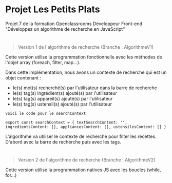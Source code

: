 # Projet Les Petits Plats

Projet 7 de la formation Openclassrooms Développeur Front-end
"Développez un algorithme de recherche en JavaScript"
#

> Version 1 de l'algorithme de recherche (Branche : AlgorithmeV1)

Cette version utilise la programmation fonctionnelle avec les méthodes de l'objet array (foreach, filter, map...).

Dans cette implémentation, nous avons un contexte de recherche qui est un objet contenant :

- le(s) mot(s) recherché(s) par l'utilisateur dans la barre de recherche
- le(s) tag(s) ingrédient(s) ajouté(s) par l'utilisateur
- le(s) tag(s) appareil(s) ajouté(s) par l'utilisateur
- le(s) tag(s) ustensil(s) ajouté(s) par l'utilisateur

`voici le code pour le searchContext`

`export const searchContext = {
  textSearchContent: '',
  ingredientsContent: [],
  appliancesContent: [],
  ustensilesContent: []
}
`

L'algorithme va utiliser le contexte de recherche pour filter les recettes. D'abord avec la barre de recherche puis avec les tags.

#

> Version 2 de l'algorithme de recherche (Branche : AlgorithmeV2)

Cette version utilise la programmation natives JS avec les boucles (while, for...)
